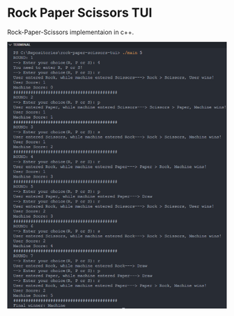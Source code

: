 # Rock Paper Scissors TUI

Rock-Paper-Scissors implementaion in c++.

![rps](example.png "Rock-Paper-Scissors")